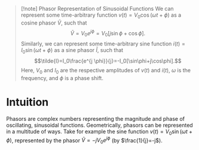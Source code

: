 >[!note] Phasor Representation of Sinusoidal Functions
>We can represent some time-arbitrary function $v(t)=V_0\cos(\omega t + \phi)$ as a cosine phasor $\tilde{V}$, such that
>$$\tilde{V}=V_0e^{j \phi}=V_0[j\sin\phi+\cos\phi].$$
>Similarly, we can represent some time-arbitrary sine function $i(t)=I_0\sin(\omega t + \phi)$ as a sine phasor $\tilde{I}$, such that
>$$\tilde{I}=I_0\frac{e^{j \phi}}{j}=-I_0[\sin\phi+j\cos\phi].$$
>Here, $V_0$ and $I_0$ are the respective amplitudes of $v(t)$ and $i(t)$, $\omega$ is the frequency, and $\phi$ is a phase shift.

# Intuition
Phasors are complex numbers representing the magnitude and phase of oscillating, sinusoidal functions. Geometrically, phasors can be represented in a multitude of ways. Take for example the sine function $v(t)=V_0\sin(\omega t + \phi)$, represented by the phasor $\tilde{V}=-jV_0e^{j\phi}$ (by $\frac{1}{j}=-j$).